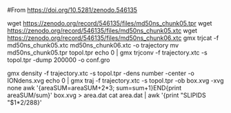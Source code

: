 #From https://doi.org/10.5281/zenodo.546135

wget https://zenodo.org/record/546135/files/md50ns_chunk05.tpr
wget https://zenodo.org/record/546135/files/md50ns_chunk05.xtc
wget https://zenodo.org/record/546135/files/md50ns_chunk06.xtc
gmx trjcat -f md50ns_chunk05.xtc md50ns_chunk06.xtc -o trajectory
mv md50ns_chunk05.tpr topol.tpr
echo 0 | gmx trjconv -f trajectory.xtc -s topol.tpr -dump 200000 -o conf.gro

gmx density -f trajectory.xtc -s topol.tpr -dens number  -center -o IONdens.xvg
echo 0 | gmx traj -f trajectory.xtc -s topol.tpr -ob box.xvg -xvg none
awk '{areaSUM=areaSUM+$2*$3; sum=sum+1}END{print areaSUM/sum}' box.xvg > area.dat
cat area.dat | awk '{print "SLIPIDS  "$1*2/288}'
